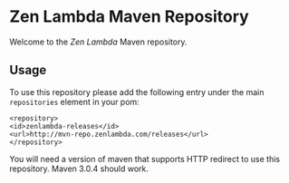# Zen Lambda Maven Repository


Welcome to the *Zen Lambda* Maven repository.

## Usage

To use this repository please add the following entry under the main `repositories` element in your pom:

	<repository>
	<id>zenlambda-releases</id>
	<url>http://mvn-repo.zenlambda.com/releases</url>
	</repository>
	
You will need a version of maven that supports HTTP redirect to use this repository. Maven 3.0.4 should work.

